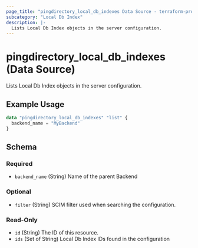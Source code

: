 ```yaml
---
page_title: "pingdirectory_local_db_indexes Data Source - terraform-provider-pingdirectory"
subcategory: "Local Db Index"
description: |-
  Lists Local Db Index objects in the server configuration.
---
```


# pingdirectory_local_db_indexes (Data Source)

Lists Local Db Index objects in the server configuration.

## Example Usage

```terraform
data "pingdirectory_local_db_indexes" "list" {
  backend_name = "MyBackend"
}
```

<!-- schema generated by tfplugindocs -->
## Schema

### Required

- `backend_name` (String) Name of the parent Backend

### Optional

- `filter` (String) SCIM filter used when searching the configuration.

### Read-Only

- `id` (String) The ID of this resource.
- `ids` (Set of String) Local Db Index IDs found in the configuration

